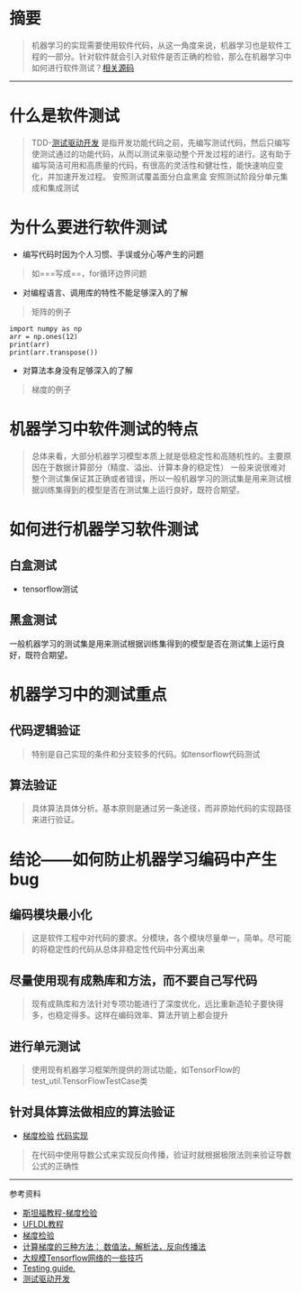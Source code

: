 # 摘要
> 机器学习的实现需要使用软件代码，从这一角度来说，机器学习也是软件工程的一部分。针对软件就会引入对软件是否正确的检验，那么在机器学习中如何进行软件测试？[相关源码](https://github.com/gdyshi/ml_test/blob/master/python/bugs.py)


---
# 什么是软件测试
> TDD-[测试驱动开发](https://baike.baidu.com/item/%E6%B5%8B%E8%AF%95%E9%A9%B1%E5%8A%A8%E5%BC%80%E5%8F%91/3328831?fr=aladdin)
是指开发功能代码之前，先编写测试代码，然后只编写使测试通过的功能代码，从而以测试来驱动整个开发过程的进行。这有助于编写简洁可用和高质量的代码，有很高的灵活性和健壮性，能快速响应变化，并加速开发过程。
安照测试覆盖面分白盒黑盒
安照测试阶段分单元集成和集成测试

# 为什么要进行软件测试
- 编写代码时因为个人习惯、手误或分心等产生的问题
> 如===写成==，for循环边界问题
- 对编程语言、调用库的特性不能足够深入的了解
> 矩阵的例子
```
import numpy as np
arr = np.ones(12)
print(arr)
print(arr.transpose())
```
- 对算法本身没有足够深入的了解
> 梯度的例子

# 机器学习中软件测试的特点
> 总体来看，大部分机器学习模型本质上就是低稳定性和高随机性的。主要原因在于数据计算部分（精度、溢出、计算本身的稳定性）
一般来说很难对整个测试集保证其正确或者错误，所以一般机器学习的测试集是用来测试根据训练集得到的模型是否在测试集上运行良好，既符合期望。

# 如何进行机器学习软件测试
## 白盒测试
- tensorflow测试
## 黑盒测试
一般机器学习的测试集是用来测试根据训练集得到的模型是否在测试集上运行良好，既符合期望。
# 机器学习中的测试重点
## 代码逻辑验证
> 特别是自己实现的条件和分支较多的代码。如tensorflow代码测试

## 算法验证
> 具体算法具体分析。基本原则是通过另一条途径，而非原始代码的实现路径来进行验证。

# 结论——如何防止机器学习编码中产生bug
## 编码模块最小化
> 这是软件工程中对代码的要求。分模块，各个模块尽量单一，简单。尽可能的将稳定性的代码从总体非稳定性代码中分离出来

## 尽量使用现有成熟库和方法，而不要自己写代码
> 现有成熟库和方法针对专项功能进行了深度优化，远比重新造轮子要快得多，也稳定得多。这样在编码效率、算法开销上都会提升

## 进行单元测试
> 使用现有机器学习框架所提供的测试功能，如TensorFlow的test_util.TensorFlowTestCase类

## 针对具体算法做相应的算法验证
- [梯度检验](http://ufldl.stanford.edu/wiki/index.php/%E6%A2%AF%E5%BA%A6%E6%A3%80%E9%AA%8C%E4%B8%8E%E9%AB%98%E7%BA%A7%E4%BC%98%E5%8C%96) [代码实现](https://github.com/gdyshi/ml_test/blob/master/python/grand.py)
> 在代码中使用导数公式来实现反向传播，验证时就根据极限法则来验证导数公式的正确性

---
参考资料
- [斯坦福教程-梯度检验](http://ufldl.stanford.edu/wiki/index.php/%E6%A2%AF%E5%BA%A6%E6%A3%80%E9%AA%8C%E4%B8%8E%E9%AB%98%E7%BA%A7%E4%BC%98%E5%8C%96)
- [UFLDL教程](http://ufldl.stanford.edu/wiki/index.php/UFLDL%E6%95%99%E7%A8%8B)
- [梯度检验](http://blog.csdn.net/tina_ttl/article/details/51034790)
-  [计算梯度的三种方法： 数值法，解析法，反向传播法](http://blog.csdn.net/raby_gyl/article/details/54407669)
-  [大规模Tensorflow网络的一些技巧](http://brightliao.me/2017/01/16/dl-workshop-massive-network-tips/)
-  [ Testing guide.](https://www.tensorflow.org/api_guides/python/test)
- [测试驱动开发](https://baike.baidu.com/item/%E6%B5%8B%E8%AF%95%E9%A9%B1%E5%8A%A8%E5%BC%80%E5%8F%91/3328831?fr=aladdin)